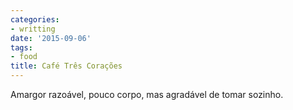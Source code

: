 ```yaml
---
categories:
- writting
date: '2015-09-06'
tags:
- food
title: Café Três Corações
---
```


Amargor razoável, pouco corpo, mas agradável de tomar sozinho.

